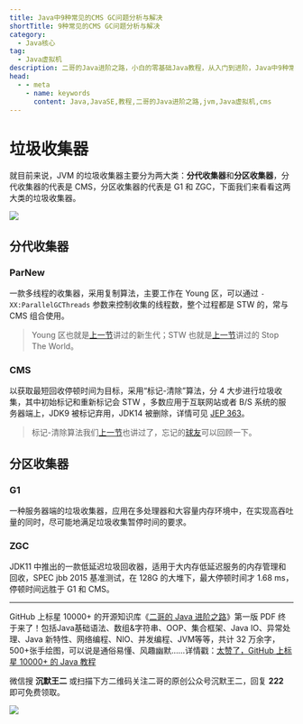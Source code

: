 ```yaml
---
title: Java中9种常见的CMS GC问题分析与解决
shortTitle: 9种常见的CMS GC问题分析与解决
category:
  - Java核心
tag:
  - Java虚拟机
description: 二哥的Java进阶之路，小白的零基础Java教程，从入门到进阶，Java中9种常见的CMS GC问题分析与解决
head:
  - - meta
    - name: keywords
      content: Java,JavaSE,教程,二哥的Java进阶之路,jvm,Java虚拟机,cms
---
```

 
# 垃圾收集器

就目前来说，JVM 的垃圾收集器主要分为两大类：**分代收集器**和**分区收集器**，分代收集器的代表是 CMS，分区收集器的代表是 G1 和 ZGC，下面我们来看看这两大类的垃圾收集器。

![](https://cdn.tobebetterjavaer.com/stutymore/gc-collector-20231227143820.png)

## 分代收集器

### ParNew

一款多线程的收集器，采用复制算法，主要工作在 Young 区，可以通过 `-XX:ParallelGCThreads` 参数来控制收集的线程数，整个过程都是 STW 的，常与 CMS 组合使用。

>Young 区也就是[上一节](https://javabetter.cn/jvm/gc.html)讲过的新生代；STW 也就是[上一节](https://javabetter.cn/jvm/gc.html)讲过的 Stop The World。

### CMS

以获取最短回收停顿时间为目标，采用“标记-清除”算法，分 4 大步进行垃圾收集，其中初始标记和重新标记会 STW ，多数应用于互联网站或者 B/S 系统的服务器端上，JDK9 被标记弃用，JDK14 被删除，详情可见 [JEP 363](https://openjdk.java.net/jeps/363)。

>标记-清除算法我们[上一节](https://javabetter.cn/jvm/gc.html)也讲过了，忘记的[球友](https://javabetter.cn/zhishixingqiu/)可以回顾一下。

## 分区收集器

### G1

一种服务器端的垃圾收集器，应用在多处理器和大容量内存环境中，在实现高吞吐量的同时，尽可能地满足垃圾收集暂停时间的要求。

### ZGC

JDK11 中推出的一款低延迟垃圾回收器，适用于大内存低延迟服务的内存管理和回收，SPEC jbb 2015 基准测试，在 128G 的大堆下，最大停顿时间才 1.68 ms，停顿时间远胜于 G1 和 CMS。


----

GitHub 上标星 10000+ 的开源知识库《[二哥的 Java 进阶之路](https://github.com/itwanger/toBeBetterJavaer)》第一版 PDF 终于来了！包括Java基础语法、数组&字符串、OOP、集合框架、Java IO、异常处理、Java 新特性、网络编程、NIO、并发编程、JVM等等，共计 32 万余字，500+张手绘图，可以说是通俗易懂、风趣幽默……详情戳：[太赞了，GitHub 上标星 10000+ 的 Java 教程](https://javabetter.cn/overview/)


微信搜 **沉默王二** 或扫描下方二维码关注二哥的原创公众号沉默王二，回复 **222** 即可免费领取。

![](https://cdn.tobebetterjavaer.com/tobebetterjavaer/images/gongzhonghao.png)